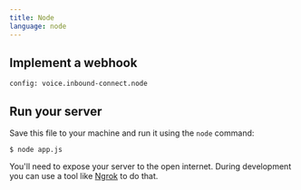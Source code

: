 ```yaml
---
title: Node
language: node
---
```


## Implement a webhook

```code
config: voice.inbound-connect.node
```

## Run your server

Save this file to your machine and run it using the `node` command:

```
$ node app.js
```

You'll need to expose your server to the open internet. During development you can use a tool like [Ngrok](https://www.nexmo.com/blog/2017/07/04/local-development-nexmo-ngrok-tunnel-dr/) to do that.
